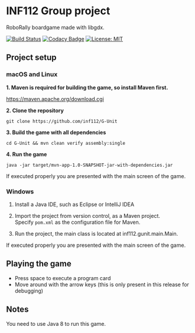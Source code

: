 # INF112 Group project
RoboRally boardgame made with libgdx. <br/>

[![Build Status](https://travis-ci.com/inf112-v20/G-Unit.svg?branch=master)](https://travis-ci.com/inf112-v20/G-Unit)
[![Codacy Badge](https://api.codacy.com/project/badge/Grade/ff6ed6656586423f8c55fdefb4913b1b)](https://www.codacy.com/gh/inf112-v20/G-Unit?utm_source=github.com&amp;utm_medium=referral&amp;utm_content=inf112-v20/G-Unit&amp;utm_campaign=Badge_Grade)
[![License: MIT](https://img.shields.io/badge/License-MIT-green.svg)](https://opensource.org/licenses/MIT)

## Project setup

### macOS and Linux

**1. Maven is required for building the game, so install Maven first.**
  
   https://maven.apache.org/download.cgi

**2. Clone the repository**
    
    git clone https://github.com/inf112/G-Unit

**3. Build the game with all dependencies**

    cd G-Unit && mvn clean verify assembly:single

**4. Run the game** 

    java -jar target/mvn-app-1.0-SNAPSHOT-jar-with-dependencies.jar

If executed properly you are presented with the main screen of the game.

### Windows

1. Install a Java IDE, such as Eclipse or IntelliJ IDEA

2. Import the project from version control, as a Maven project.<br/>
   Specify `pom.xml` as the configuration file for Maven.

3. Run the project, the main class is located at inf112.gunit.main.Main.

If executed properly you are presented with the main screen of the game.

## Playing the game

-   Press space to execute a program card
-   Move around with the arrow keys (this is only present in this release for debugging)

## Notes

You need to use Java 8 to run this game.

